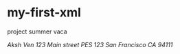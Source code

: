 # my-first-xml
project summer vaca
<?xml version="1.0"?>
<address xmlns:xsi="http://www.w3.org/2001/XMLSchema">
  <name>Aksh Ven&#xA;</name>
  <streetnumber>123</streetnumber>
  <streetname>Main street</streetname>
  <secondaryaddress>PES 123</secondaryaddress>
  <city>San Francisco</city>
  <statecode>CA</statecode>
  <zipcode>94111</zipcode>
</address>
